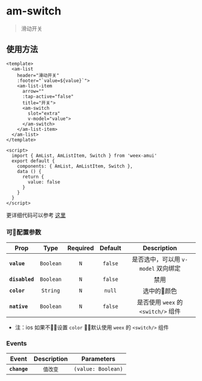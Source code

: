 # am-switch

> 滑动开关

## 使用方法 

```vue
<template>
  <am-list
    header="滑动开关"
    :footer="`value=${value}`">
    <am-list-item
      arrow=""
      :tap-active="false"
      title="开关">
      <am-switch 
        slot="extra"
        v-model="value">
      </am-switch>
    </am-list-item>
  </am-list>
</template>

<script>
  import { AmList, AmListItem, Switch } from 'weex-amui'
  export default {
    components: { AmList, AmListItem, Switch },
    data () {
      return {
        value: false
      }
    }
  }
</script>

```
更详细代码可以参考 [这里](https://github.com/HMingHe/weex-amui/blob/master/example/switch/index.vue)

### 可配置参数
| Prop	 | Type | Required | Default | Description |
| ---- |:----:|:---:|:-------:|:----------:|
| **`value`** | `Boolean` | `N` | `false` | 是否选中，可以用 `v-model` 双向绑定 |
| **`disabled`** | `Boolean` | `N` | `false` | 禁用 |
| **`color`** | `String` | `N` | `null` | 选中的颜色 |
| **`native`** | `Boolean` | `N` | `false` | 是否使用 `weex` 的 `<switch/>` 组件 |

- 注：ios 如果不设置 `color` 默认使用 `weex` 的 `<switch/>` 组件

### Events
| Event	 | Description | Parameters |
| ---- |:----------:|:----:|
| **`change`** | `值改变` | `(value: Boolean)` |